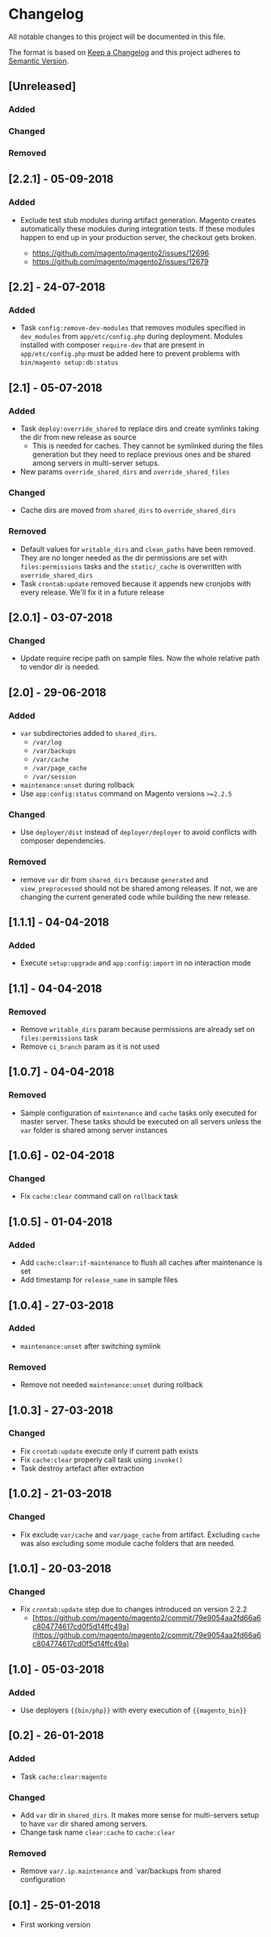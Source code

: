 # Changelog
All notable changes to this project will be documented in this file.

The format is based on [Keep a Changelog](http://keepachangelog.com/en/1.0.0/)
and this project adheres to [Semantic Version](http://semver.org/spec/v2.0.0.html).

## [Unreleased]
### Added

### Changed

### Removed

## [2.2.1] - 05-09-2018
### Added

* Exclude test stub modules during artifact generation. Magento creates automatically these modules during integration
tests. If these modules happen to end up in your production server, the checkout gets broken.

    * https://github.com/magento/magento2/issues/12696
    * https://github.com/magento/magento2/issues/12679

## [2.2] - 24-07-2018
### Added
* Task `config:remove-dev-modules` that removes modules specified in `dev_modules` from `app/etc/config.php` during deployment.
Modules installed with composer `require-dev` that are present in `app/etc/config.php` must be added here to prevent problems with `bin/magento setup:db:status`

## [2.1] - 05-07-2018
### Added
* Task `deploy:override_shared` to replace dirs and create symlinks taking the dir from new release as source
    * This is needed for caches. They cannot be symlinked during the files generation but they need to replace previous
    ones and be shared among servers in multi-server setups.
* New params `override_shared_dirs` and `override_shared_files`

### Changed
* Cache dirs are moved from `shared_dirs` to `override_shared_dirs`

### Removed
* Default values for `writable_dirs` and `clean_paths` have been removed. They are no longer needed as the dir
permissions are set with `files:permissions` tasks and the `static/_cache` is overwritten with `override_shared_dirs`
* Task `crontab:update` removed because it appends new cronjobs with every release. We'll fix it in a future release

## [2.0.1] - 03-07-2018
### Changed
* Update require recipe path on sample files. Now the whole relative path to vendor dir is needed.

## [2.0] - 29-06-2018
### Added
* `var` subdirectories added to `shared_dirs`.
    * `/var/log`
    * `/var/backups`
    * `/var/cache`
    * `/var/page_cache`
    * `/var/session`
* `maintenance:unset` during rollback
* Use `app:config:status` command on Magento versions `>=2.2.5`

### Changed
* Use `deployer/dist` instead of `deployer/deployer` to avoid conflicts with composer dependencies.

### Removed
* remove `var` dir from `shared_dirs` because `generated` and `view_preprocessed` should not be shared among releases. If not, we are changing the current generated code while building the new release.

## [1.1.1] - 04-04-2018
### Added
* Execute `setup:upgrade` and `app:config:import` in no interaction mode

## [1.1] - 04-04-2018
### Removed
* Remove `writable_dirs` param because permissions are already set on `files:permissions` task
* Remove `ci_branch` param as it is not used

## [1.0.7] - 04-04-2018
### Removed
* Sample configuration of `maintenance` and `cache` tasks only executed for master server. These tasks should be executed on all servers unless the `var` folder is shared among server instances

## [1.0.6] - 02-04-2018
### Changed
* Fix `cache:clear` command call on `rollback` task

## [1.0.5] - 01-04-2018
### Added
* Add `cache:clear:if-maintenance` to flush all caches after maintenance is set
* Add timestamp for `release_name` in sample files

## [1.0.4] - 27-03-2018
### Added
* `maintenance:unset` after switching symlink

### Removed
* Remove not needed `maintenance:unset` during rollback

## [1.0.3] - 27-03-2018
### Changed
* Fix `crontab:update` execute only if current path exists
* Fix `cache:clear` properly call task using `invoke()`
* Task destroy artefact after extraction

## [1.0.2] - 21-03-2018
### Changed
* Fix exclude `var/cache` and `var/page_cache` from artifact. Excluding `cache` was also excluding some module cache folders that are needed.

## [1.0.1] - 20-03-2018
### Changed
* Fix `crontab:update` step due to changes introduced on version 2.2.2
    * [https://github.com/magento/magento2/commit/79e9054aa2fd66a6c804774617cd0f5d14ffc49a](https://github.com/magento/magento2/commit/79e9054aa2fd66a6c804774617cd0f5d14ffc49a)

## [1.0] - 05-03-2018
### Added
* Use deployers `{{bin/php}}` with every execution of `{{magento_bin}}`

## [0.2] - 26-01-2018
### Added
* Task `cache:clear:magento`

### Changed
* Add `var` dir in `shared_dirs`. It makes more sense for multi-servers setup to have `var` dir shared among servers.
* Change task name `clear:cache` to `cache:clear`

### Removed
* Remove `var/.ip.maintenance` and `var/backups from shared configuration

## [0.1] - 25-01-2018
* First working version
